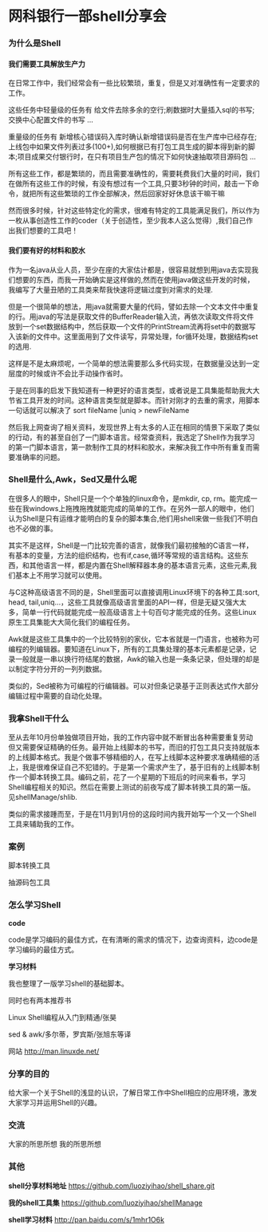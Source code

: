 # 网科银行一部shell分享会

### 为什么是Shell

#### 我们需要工具解放生产力

在日常工作中，我们经常会有一些比较繁琐，重复，但是又对准确性有一定要求的工作。

这些任务中轻量级的任务有 给文件去除多余的空行;刷数据时大量插入sql的书写;交换中心配置文件的书写 ...

重量级的任务有 新增核心错误码入库时确认新增错误码是否在生产库中已经存在;上线包中如果文件列表过多(100+),如何根据已有打包工具生成的脚本得到新的脚本;项目成果交付银行时，在只有项目生产包的情况下如何快速抽取项目源码包 ...

所有这些工作，都是繁琐的，而且需要准确性的，需要耗费我们大量的时间，我们在做所有这些工作的时候，有没有想过有一个工具,只要3秒钟的时间，敲击一下命令，就把所有这些繁琐的工作全部解决，然后回家好好休息该干嘛干嘛

然而很多时候，针对这些特定化的需求，很难有特定的工具能满足我们，所以作为一枚从事创造性工作的coder（关于创造性，至少我本人这么觉得）,我们自己作出我们想要的工具吧！

#### 我们要有好的材料和胶水

作为一名java从业人员，至少在座的大家估计都是，很容易就想到用java去实现我们想要的东西，而我一开始确实是这样做的,然而在使用java做这些开发的时候，我编写了大量丑陋的工具类来帮我快速将逻辑过度到对需求的处理.

但是一个很简单的想法，用java就需要大量的代码，譬如去除一个文本文件中重复的行。用java的写法是获取文件的BufferReader输入流，再依次读取文件将文件放到一个set数据结构中，然后获取一个文件的PrintStream流再将set中的数据写入该新的文件中。这里面用到了文件读写，异常处理，for循环处理，数据结构set的选用.

这样是不是太麻烦呢，一个简单的想法需要那么多代码实现，在数据量没达到一定层度的时候或许不会比手动操作省时。

于是在同事的启发下我知道有一种更好的语言类型，或者说是工具集能帮助我大大节省工具开发的时间。这种语言类型就是脚本。而针对刚才的去重的需求，用脚本一句话就可以解决了 sort fileName |uniq > newFileName

然后我上网查询了相关资料，发现世界上有太多的人正在相同的情景下采取了类似的行动，有的甚至自创了一门脚本语言。经常查资料，我选定了Shell作为我学习的第一门脚本语言，第一款制作工具的材料和胶水，来解决我工作中所有重复而需要准确率的问题。

### Shell是什么,Awk，Sed又是什么呢

在很多人的眼中，Shell只是一个个单独的linux命令，是mkdir, cp, rm。能完成一些在我windows上拖拽拖拽就能完成的简单的工作。在另外一部人的眼中，他们认为Shell是只有运维才能明白的复杂的脚本集合,他们用shell来做一些我们不明白也不必做的事。

其实不是这样，Shell是一门比较完善的语言，就像我们最初接触的C语言一样，有基本的变量，方法的组织结构，也有if,case,循环等常规的语言结构。这些东西，和其他语言一样，都是内置在Shell解释器本身的基本语言元素，这些元素,我们基本上不用学习就可以使用。

与C这种高级语言不同的是，Shell里面可以直接调用Linux环境下的各种工具:sort, head, tail,uniq...，这些工具就像高级语言里面的API一样，但是无疑又强大太多，简单一行代码就能完成一般高级语言上十句百句才能完成的任务。这些Linux原生工具集能大大简化我们的编程任务。

Awk就是这些工具集中的一个比较特别的家伙，它本省就是一门语言，也被称为可编程的列编辑器。要知道在Linux下，所有的工具集处理的基本元素都是记录，记录一般就是一串以换行符结尾的数据，Awk的输入也是一条条记录，但处理的却是以制定字符分开的一列列数据。

类似的，Sed被称为可编程的行编辑器。可以对但条记录基于正则表达式作大部分编辑过程中需要的自动化处理。

### 我拿Shell干什么

至从去年10月份单独做项目开始，我的工作内容中就不断冒出各种需要重复劳动但又需要保证精确的任务。最开始上线脚本的书写，而旧的打包工具只支持就版本的上线脚本格式。我是个做事不够精细的人，在写上线脚本这种要求准确精细的活上，我是很难保证自己不犯错的。于是第一个需求产生了，基于旧有的上线脚本制作一个脚本转换工具。编码之前，花了一个星期的下班后的时间来看书，学习Shell编程相关的知识。然后在需要上测试的前夜写成了脚本转换工具的第一版。见shellManage/shlib.

类似的需求接踵而至，于是在11月到1月份的这段时间内我开始写一个又一个Shell工具来辅助我的工作。

### 案例

脚本转换工具

抽源码包工具

### 怎么学习Shell

**code**

code是学习编码的最佳方式，在有清晰的需求的情况下，边查询资料，边code是学习编码的最佳方式。

**学习材料**

我也整理了一版学习shell的基础脚本。

同时也有两本推荐书

Linux Shell编程从入门到精通/张昊

sed & awk/多尔蒂，罗宾斯/张旭东等译

网站 http://man.linuxde.net/ 

### 分享的目的

给大家一个关于Shell的浅显的认识，了解日常工作中Shell相应的应用环境，激发大家学习并运用Shell的兴趣。

### 交流

大家的所思所想 我的所思所想

### 其他

**shell分享材料地址**	https://github.com/luoziyihao/shell_share.git

**我的shell工具集** https://github.com/luoziyihao/shellManage

**shell学习材料** http://pan.baidu.com/s/1mhr1O6k
